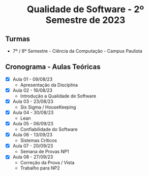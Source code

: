 <h1 align="center">
    Qualidade de Software - 2º Semestre de 2023
</h1>

## Turmas
- 7º / 8º Semestre - Ciência da Computação - Campus Paulista

## Cronograma - Aulas Teóricas

- [x]  Aula 01 - 09/08/23
    - Apresentação da Disciplina
- [x]  Aula 02 - 16/08/23
    - Introdução a Qualidade de Software
- [x]  Aula 03 - 23/08/23
    - Six Sigma / HouseKeeping
- [x]  Aula 04 - 30/08/23
    - Lean
- [x]  Aula 05 - 06/09/23
    - Confiabilidade do Software
- [x]  Aula 06 - 13/09/23
    - Sistemas Críticos
- [x]  Aula 07 - 20/09/23
    - Semana de Provas NP1
- [x]  Aula 08 - 27/09/23
    - Correção da Prova / Vista
    - Trabalho para NP2
  
